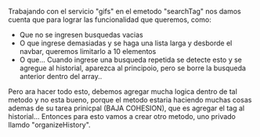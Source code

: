 Trabajando con el servicio "gifs" en el emetodo "searchTag" nos damos cuenta que para lograr las funcionalidad que queremos, como:

- Que no se ingresen busquedas vacias
- O que ingrese demasiadas y se haga una lista larga y desborde el navbar, queremos limitarlo a 10 elementos
- O que... Cuando ingrese una busqueda repetida se detecte esto y se agregue al historial, aparezca al principoio, pero se borre la busqueda anterior dentro del array.. 

Pero ara hacer todo esto, debemos agregar mucha logica dentro de tal metodo y no esta bueno, porque el metodo estaria haciendo muchas cosas ademas de su tarea prinicpal (BAJA COHESION), que es agregar el tag al historial... Entonces para esto vamos a crear otro metodo, uno privado llamdo "organizeHistory".




